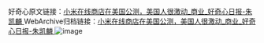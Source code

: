 好奇心原文链接：[小米在线商店在美国公测，美国人很激动_商业_好奇心日报-朱凯麟 ](https://www.qdaily.com/articles/9755.html)
WebArchive归档链接：[小米在线商店在美国公测，美国人很激动_商业_好奇心日报-朱凯麟 ](http://web.archive.org/web/20190623154922/https://www.qdaily.com/articles/9755.html)
![image](http://ww3.sinaimg.cn/large/007d5XDply1g3vgiwga0rj30u03tv1kx)